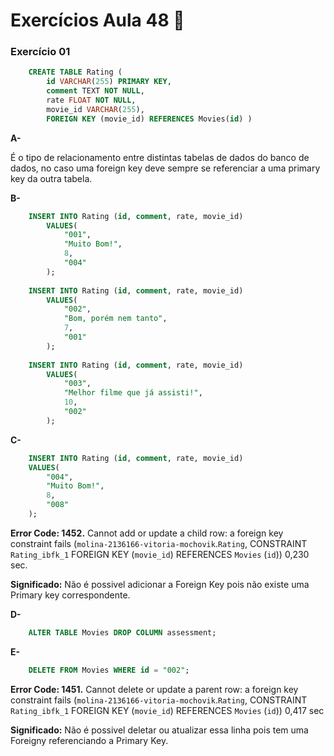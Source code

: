 # Exercícios Aula 48  :memo:  

### Exercício 01
```sql
	CREATE TABLE Rating ( 
		id VARCHAR(255) PRIMARY KEY, 
		comment TEXT NOT NULL, 
		rate FLOAT NOT NULL, 
		movie_id VARCHAR(255), 
		FOREIGN KEY (movie_id) REFERENCES Movies(id) )
```

**A-** 

É o tipo de relacionamento entre distintas tabelas de dados do banco de dados, no caso uma foreign key deve sempre se referenciar a uma primary key da outra tabela.

**B-**

```sql
	INSERT INTO Rating (id, comment, rate, movie_id)
		VALUES(
			"001",
			"Muito Bom!",
			8,
			"004"
		);
    
	INSERT INTO Rating (id, comment, rate, movie_id)
		VALUES(
			"002",
			"Bom, porém nem tanto",
			7,
			"001"
		);
    
	INSERT INTO Rating (id, comment, rate, movie_id)
		VALUES(
			"003",
			"Melhor filme que já assisti!",
			10,
			"002"
		);
```



**C-**
```sql
	INSERT INTO Rating (id, comment, rate, movie_id)
	VALUES(
		"004",
		"Muito Bom!",
		8,
		"008"
	);
```
**Error Code: 1452.** Cannot add or update a child row: a foreign key constraint fails (`molina-2136166-vitoria-mochovik`.`Rating`, CONSTRAINT `Rating_ibfk_1` FOREIGN KEY (`movie_id`) REFERENCES `Movies` (`id`))	0,230 sec.

**Significado:** Não é possivel adicionar a Foreign Key pois não existe uma Primary key correspondente.

**D-**
```sql
	ALTER TABLE Movies DROP COLUMN assessment;
```
**E-**
```sql
	DELETE FROM Movies WHERE id = "002";
```
**Error Code: 1451.**  Cannot delete or update a parent row: a foreign key constraint fails (`molina-2136166-vitoria-mochovik`.`Rating`, CONSTRAINT `Rating_ibfk_1` FOREIGN KEY (`movie_id`) REFERENCES `Movies` (`id`))	0,417 sec

**Significado:** Não é possivel deletar ou atualizar essa linha pois tem uma Foreigny referenciando a Primary Key.
